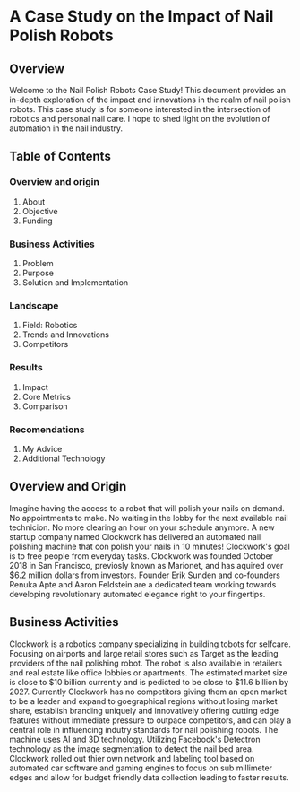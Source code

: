 
# A Case Study on the Impact of Nail Polish Robots

## Overview

Welcome to the Nail Polish Robots Case Study! This document provides an in-depth exploration of the impact and innovations in the realm of nail polish robots. This case study is for  someone interested in the intersection of robotics and personal nail care.  I hope to shed light on the evolution of automation in the nail industry.

## Table of Contents
### Overview and origin
1. About
2. Objective
3. Funding

### Business Activities
1. Problem
2. Purpose
3. Solution and Implementation
### Landscape
1. Field: Robotics
2. Trends and Innovations
3. Competitors

### Results
1. Impact
2. Core Metrics
3. Comparison

### Recomendations
1. My Advice
2. Additional Technology

## Overview and Origin
Imagine having the access to a robot that will polish your nails on demand. No appointments to make. No waiting in the lobby for the next available nail technicion. No more clearing an hour on your schedule anymore. A new startup company named Clockwork has delivered an automated nail polishing machine that con polish your nails in 10 minutes! Clockwork's goal is to free people from everyday tasks. Clockwork was founded October 2018 in San Francisco, previosly known as Marionet, and has aquired over $6.2 million dollars from investors. Founder Erik Sunden and co-founders Renuka Apte and Aaron Feldstein are a dedicated team working towards developing revolutionary automated elegance right to your fingertips.

## Business Activities
Clockwork is a robotics company specializing in building tobots for selfcare. Focusing on airports and large retail stores such as Target as the leading providers of the nail polishing robot. The robot is also available in retailers and real estate like office lobbies or apartments. The estimated market size is close to $10 billion currently and is pedicted to be close to $11.6 billion by 2027. Currently Clockwork has no competitors giving them an open market to be a leader and expand to goegraphical regions without losing market share, establish branding uniquely and innovatively offering cutting edge features without immediate pressure to outpace competitors, and can play a central role in influencing indutry standards for nail polishing robots. The machine uses AI and 3D technology. Utilizing Facebook's Detectron technology as the image segmentation to detect the nail bed area. Clockwork rolled out thier own network and labeling tool based on automated car software and gaming engines to focus on sub millimeter edges and allow for budget friendly data collection leading to faster results.  

